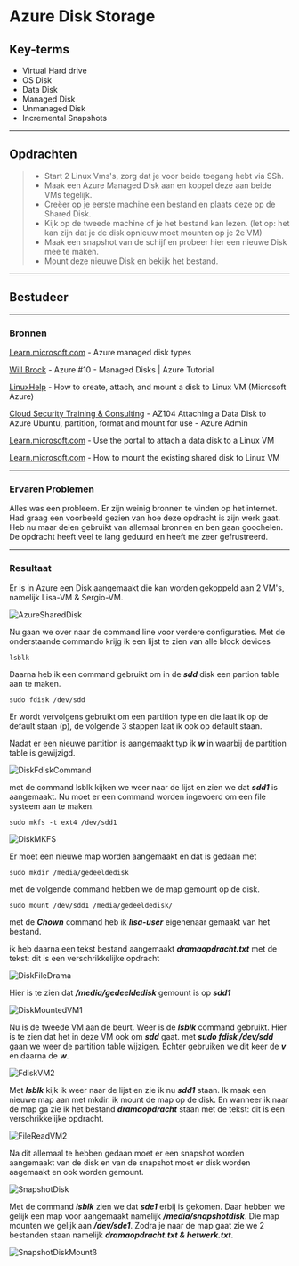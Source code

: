 # Azure Disk Storage

## Key-terms
- Virtual Hard drive
- OS Disk
- Data Disk
- Managed Disk
- Unmanaged Disk
- Incremental Snapshots
  
---
## Opdrachten
>- Start 2 Linux Vms's, zorg dat je voor beide toegang hebt via SSh.
>- Maak een Azure Managed Disk aan en koppel deze aan beide VMs tegelijk.
>- Creëer op je eerste machine een bestand en plaats deze op de Shared Disk.
>- Kijk op de tweede machine of je het bestand kan lezen. (let op: het kan zijn dat je de disk opnieuw moet mounten op je 2e VM)
>- Maak een snapshot van de schijf en probeer hier een nieuwe Disk mee te maken.
>- Mount deze nieuwe Disk en bekijk het bestand.



---

## Bestudeer
---

### Bronnen

[Learn.microsoft.com](https://learn.microsoft.com/en-us/azure/virtual-machines/disks-types) - Azure managed disk types

[Will Brock](https://www.youtube.com/watch?v=f_9okkunX40) - Azure #10 - Managed Disks | Azure Tutorial

[LinuxHelp](https://www.youtube.com/watch?v=VsL2GN1KtI0) - How to create, attach, and mount a disk to Linux VM (Microsoft Azure)


[Cloud Security Training & Consulting](https://www.youtube.com/watch?v=aI9ydCFcjF4) - AZ104 Attaching a Data Disk to Azure Ubuntu, partition, format and mount for use - Azure Admin

[Learn.microsoft.com](https://learn.microsoft.com/en-us/azure/virtual-machines/linux/attach-disk-portal?tabs=ubuntu) - Use the portal to attach a data disk to a Linux VM

[Learn.microsoft.com](https://learn.microsoft.com/en-us/answers/questions/1296335/how-to-mount-the-existing-shared-disk-to-linux-vm) - How to mount the existing shared disk to Linux VM




---

### Ervaren Problemen

Alles was een probleem. Er zijn weinig bronnen te vinden op het internet. Had graag een voorbeeld gezien van hoe deze opdracht is zijn werk gaat. Heb nu maar delen gebruikt van allemaal bronnen en ben gaan goochelen. De opdracht heeft veel te lang geduurd en heeft me zeer gefrustreerd. 


---
### Resultaat

Er is in Azure een Disk aangemaakt die kan worden gekoppeld aan 2 VM's, namelijk Lisa-VM & Sergio-VM.

![AzureSharedDisk](../00_includes/04_Azure_1/08_Azure_Disk_Storage/AzureSharedDisk.png)

Nu gaan we over naar de command line voor verdere configuraties.
Met de onderstaande commando krijg ik een lijst te zien van alle block devices
    
    lsblk

Daarna heb ik een command gebruikt om in de ***sdd*** disk een partion table aan te maken.
    
    sudo fdisk /dev/sdd
Er wordt vervolgens gebruikt om een partition type en die laat ik op de default staan (p), de volgende 3 stappen laat ik ook op default staan.

Nadat er een nieuwe partition is aangemaakt typ ik ***w*** in waarbij de partition table is gewijzigd.

![DiskFdiskCommand](../00_includes/04_Azure_1/08_Azure_Disk_Storage/DiskFdiskCommand.png)

met de command lsblk kijken we weer naar de lijst en zien we dat ***sdd1*** is aangemaakt.
Nu moet er een command worden ingevoerd om een file systeem aan te maken.

    sudo mkfs -t ext4 /dev/sdd1


![DiskMKFS](../00_includes/04_Azure_1/08_Azure_Disk_Storage/DiskMKFS.png)

Er moet een nieuwe map worden aangemaakt en dat is gedaan met

    sudo mkdir /media/gedeeldedisk
met de volgende command hebben we de map gemount op de disk.

    sudo mount /dev/sdd1 /media/gedeeldedisk/

met de ***Chown*** command heb ik ***lisa-user*** eigenenaar gemaakt van het bestand.

ik heb daarna een tekst bestand aangemaakt ***dramaopdracht.txt*** met de tekst: dit is een verschrikkelijke opdracht

![DiskFileDrama](../00_includes/04_Azure_1/08_Azure_Disk_Storage/DiskFileDrama.png)

Hier is te zien dat ***/media/gedeeldedisk*** gemount is op ***sdd1***

![DiskMountedVM1](../00_includes/04_Azure_1/08_Azure_Disk_Storage/DiskMountedVM1.png)

Nu is de tweede VM aan de beurt. Weer is de ***lsblk*** command gebruikt. Hier is te zien dat het in deze VM ook om ***sdd*** gaat.
met ***sudo fdisk /dev/sdd*** gaan we weer de partition table wijzigen. Echter gebruiken we dit keer de ***v*** en daarna de ***w***.

![FdiskVM2](../00_includes/04_Azure_1/08_Azure_Disk_Storage/FdiskVM2.png)


Met ***lsblk*** kijk ik weer naar de lijst en zie ik nu ***sdd1*** staan. Ik maak een nieuwe map aan met mkdir. ik mount de map op de disk. En wanneer ik naar de map ga zie ik het bestand ***dramaopdracht*** staan met de tekst: dit is een verschrikkelijke opdracht.

![FileReadVM2](../00_includes/04_Azure_1/08_Azure_Disk_Storage/FileReadVM2.png)

Na dit allemaal te hebben gedaan moet er een snapshot worden aangemaakt van de disk en van de snapshot moet er disk worden aagemaakt en ook worden gemount.

![SnapshotDisk](../00_includes/04_Azure_1/08_Azure_Disk_Storage/SnapshotDisk.png)

Met de command ***lsblk*** zien we dat ***sde1*** erbij is gekomen. Daar hebben we gelijk een map voor aangemaakt namelijk ***/media/snapshotdisk***. Die map mounten we gelijk aan ***/dev/sde1***. Zodra je naar de map gaat zie we 2 bestanden staan namelijk ***dramaopdracht.txt & hetwerk.txt***.

![SnapshotDiskMount](../00_includes/04_Azure_1/08_Azure_Disk_Storage/SnapshotDiskMount.png)ß